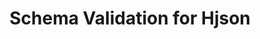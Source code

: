 ---
title: Schema Validation for Hjson
short_name: Hjson
long_name: Hjson, a user interface for JSON
url: http://hjson.org/
logo: https://github.com/hjson/hjson/blob/master/res/hjson.svg
---